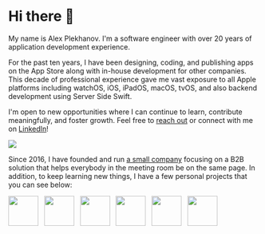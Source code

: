 # Hi there 👋

My name is Alex Plekhanov. I'm a software engineer with over 20 years of application development experience. 

For the past ten years, I have been designing, coding, and publishing apps on the App Store along with in-house development for other companies. This decade of professional experience gave me vast exposure to all Apple platforms including watchOS, iOS, iPadOS, macOS, tvOS, and also backend development using Server Side Swift.

I'm open to new opportunities where I can continue to learn, contribute meaningfully, and foster growth. Feel free to [reach out](mailto:mail@aplekhanov.com) or connect with me on [LinkedIn](https://www.linkedin.com/in/aplekhanov/)!

<a href="https://www.linkedin.com/in/aplekhanov/"><img src="https://img.shields.io/badge/LinkedIn-aplekhanov-blue?style=flat&logo=linkedin"></a>

Since 2016, I have founded and run [a small company](https://rapport.tech/) focusing on a B2B solution that helps everybody in the meeting room be on the same page.
In addition, to keep learning new things, I have a few personal projects that you can see below:


<a href="https://aplekhanov.github.io/ringmaker-app/"><img src="https://aplekhanov.github.io/ringmaker-app/assets/icon.png" width=60></a>
&nbsp;
<a href="https://aplekhanov.github.io/nappy-pin-app/"><img src="https://aplekhanov.github.io/nappy-pin-app/assets/icon.png" width=60></a>
&nbsp;
<a href="https://aplekhanov.github.io/vitaminwater-app/"><img src="https://aplekhanov.github.io/vitaminwater-app/assets/icon.png" width=60></a>
&nbsp;
<a href="https://aplekhanov.github.io/malevich-app/"><img src="https://aplekhanov.github.io/malevich-app/assets/icon.png" width=60></a>
&nbsp;
<a href="https://aplekhanov.github.io/wallpapermaker-app/"><img src="https://aplekhanov.github.io/wallpapermaker-app/assets/icon.png" width=60></a>
&nbsp;
<a href="https://aplekhanov.github.io/widgetmaker-app/"><img src="https://aplekhanov.github.io/widgetmaker-app/assets/icon.png" width=60></a>
&nbsp;

